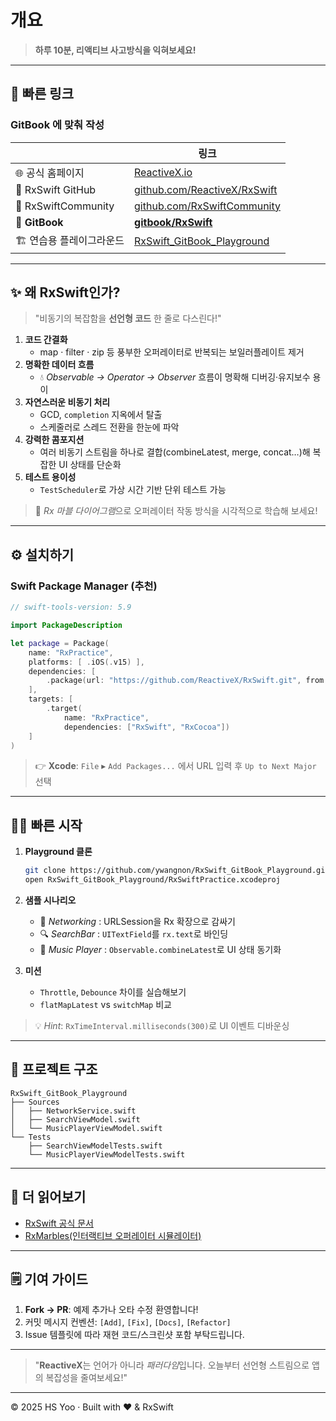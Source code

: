 # 개요

> **하루 10분, 리액티브 사고방식을 익혀보세요!**

***

## 📌 빠른 링크

### GitBook 에 맞춰 작성

|                     | 링크                                                                                         |
| ------------------- | ------------------------------------------------------------------------------------------ |
| 🌐 공식 홈페이지          | [ReactiveX.io](http://reactivex.io/)                                                       |
| 🐙 RxSwift GitHub   | [github.com/ReactiveX/RxSwift](https://github.com/ReactiveX/RxSwift)                       |
| 🤝 RxSwiftCommunity | [github.com/RxSwiftCommunity](https://github.com/RxSwiftCommunity)                         |
| 📖 **GitBook**      | [**gitbook/RxSwift**](https://ywangnon123.gitbook.io/rxsw)                                 |
| 🏗️ 연습용 플레이그라운드     | [RxSwift\_GitBook\_Playground](https://github.com/ywangnon/RxSwift_GitBook_Playground.git) |

***

## ✨ 왜 RxSwift인가?

> "비동기의 복잡함을 **선언형 코드** 한 줄로 다스린다!"

1. **코드 간결화**
   * map · filter · zip 등 풍부한 오퍼레이터로 반복되는 보일러플레이트 제거
2. **명확한 데이터 흐름**
   * 💧 _Observable → Operator → Observer_ 흐름이 명확해 디버깅‧유지보수 용이
3. **자연스러운 비동기 처리**
   * GCD, `completion` 지옥에서 탈출
   * 스케줄러로 스레드 전환을 한눈에 파악
4. **강력한 콤포지션**
   * 여러 비동기 스트림을 하나로 결합(combineLatest, merge, concat…)해 복잡한 UI 상태를 단순화
5. **테스트 용이성**
   * `TestScheduler`로 가상 시간 기반 단위 테스트 가능

> 📖 _Rx 마블 다이어그&#xB7A8;_&#xC73C;로 오퍼레이터 작동 방식을 시각적으로 학습해 보세요!

***

## ⚙️ 설치하기

### Swift Package Manager (추천)

```swift
// swift-tools-version: 5.9

import PackageDescription

let package = Package(
    name: "RxPractice",
    platforms: [ .iOS(.v15) ],
    dependencies: [
        .package(url: "https://github.com/ReactiveX/RxSwift.git", from: "6.6.0")
    ],
    targets: [
        .target(
            name: "RxPractice",
            dependencies: ["RxSwift", "RxCocoa"])
    ]
)
```

> 👉 **Xcode**: `File` ▸ `Add Packages...` 에서 URL 입력 후 `Up to Next Major` 선택

***

## 🏃‍♂️ 빠른 시작

1.  **Playground 클론**

    ```bash
    git clone https://github.com/ywangnon/RxSwift_GitBook_Playground.git
    open RxSwift_GitBook_Playground/RxSwiftPractice.xcodeproj
    ```
2. **샘플 시나리오**
   * 📰 _Networking_ : URLSession을 Rx 확장으로 감싸기
   * 🔍 _SearchBar_ : `UITextField`를 `rx.text`로 바인딩
   * 🎵 _Music Player_ : `Observable.combineLatest`로 UI 상태 동기화
3. **미션**
   * `Throttle`, `Debounce` 차이를 실습해보기
   * `flatMapLatest` vs `switchMap` 비교

> 💡 _Hint_: `RxTimeInterval.milliseconds(300)`로 UI 이벤트 디바운싱

***

## 📁 프로젝트 구조

```
RxSwift_GitBook_Playground
├── Sources
│   ├── NetworkService.swift
│   ├── SearchViewModel.swift
│   └── MusicPlayerViewModel.swift
└── Tests
    ├── SearchViewModelTests.swift
    └── MusicPlayerViewModelTests.swift
```

***

## 🔖 더 읽어보기

* [RxSwift 공식 문서](https://github.com/ReactiveX/RxSwift/tree/main/Documentation)
* [RxMarbles(인터랙티브 오퍼레이터 시뮬레이터)](http://rxmarbles.com/)

***

## 🗒️ 기여 가이드

1. **Fork → PR**: 예제 추가나 오타 수정 환영합니다!
2. 커밋 메시지 컨벤션: `[Add]`, `[Fix]`, `[Docs]`, `[Refactor]`
3. Issue 템플릿에 따라 재현 코드/스크린샷 포함 부탁드립니다.

***

> "**ReactiveX**는 언어가 아니라 _패러다&#xC784;_&#xC785;니다. 오늘부터 선언형 스트림으로 앱의 복잡성을 줄여보세요!"

***

© 2025 HS Yoo · Built with ❤️ & RxSwift
